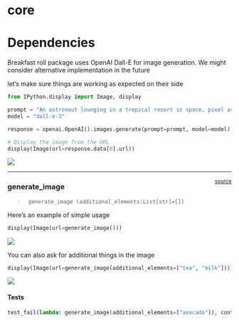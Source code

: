 # core


<!-- WARNING: THIS FILE WAS AUTOGENERATED! DO NOT EDIT! -->

# Dependencies

Breakfast roll package uses OpenAI Dall-E for image generation. We might
consider alternative implementation in the future

let’s make sure things are working as expected on their side

``` python
from IPython.display import Image, display
```

``` python
prompt = "An astronaut lounging in a tropical resort in space, pixel art"
model = "dall-e-3"

response = openai.OpenAI().images.generate(prompt=prompt, model=model)

# Display the image from the URL
display(Image(url=response.data[0].url))
```

<img src="https://oaidalleapiprodscus.blob.core.windows.net/private/org-MDRietuW7Ve4qSppgXO9A0Lt/user-ZPYu6LLoPkxKaS3Jghqsh2HB/img-j4wgc5VCMze2Lu4uy8eBYyG7.png?st=2024-11-13T11%3A47%3A50Z&se=2024-11-13T13%3A47%3A50Z&sp=r&sv=2024-08-04&sr=b&rscd=inline&rsct=image/png&skoid=d505667d-d6c1-4a0a-bac7-5c84a87759f8&sktid=a48cca56-e6da-484e-a814-9c849652bcb3&skt=2024-11-12T19%3A51%3A41Z&ske=2024-11-13T19%3A51%3A41Z&sks=b&skv=2024-08-04&sig=XinCtgM42GYxvyPl80bhTPHeHl34AyF1lhTGrfXgxiQ%3D"/>

------------------------------------------------------------------------

<a href="https://github.com/callmephilip/br/blob/master/br/core.py#L15"
target="_blank" style="float:right; font-size:smaller">source</a>

### generate_image

>      generate_image (additional_elements:List[str]=[])

Here’s an example of simple usage

``` python
display(Image(url=generate_image()))
```

<img src="https://oaidalleapiprodscus.blob.core.windows.net/private/org-MDRietuW7Ve4qSppgXO9A0Lt/user-ZPYu6LLoPkxKaS3Jghqsh2HB/img-rspfyI0JBkudVGYp2BcmrpL3.png?st=2024-11-13T11%3A48%3A01Z&se=2024-11-13T13%3A48%3A01Z&sp=r&sv=2024-08-04&sr=b&rscd=inline&rsct=image/png&skoid=d505667d-d6c1-4a0a-bac7-5c84a87759f8&sktid=a48cca56-e6da-484e-a814-9c849652bcb3&skt=2024-11-12T19%3A52%3A36Z&ske=2024-11-13T19%3A52%3A36Z&sks=b&skv=2024-08-04&sig=3WjjOthK82Cns1Ecj8fep%2BONLP/Mhx%2BiqZI2QQsSnac%3D"/>

You can also ask for additional things in the image

``` python
display(Image(url=generate_image(additional_elements=["tea", "milk"])))
```

<img src="https://oaidalleapiprodscus.blob.core.windows.net/private/org-MDRietuW7Ve4qSppgXO9A0Lt/user-ZPYu6LLoPkxKaS3Jghqsh2HB/img-kKZ1wU3GzRCBUn5BbS5H18IQ.png?st=2024-11-13T11%3A48%3A15Z&se=2024-11-13T13%3A48%3A15Z&sp=r&sv=2024-08-04&sr=b&rscd=inline&rsct=image/png&skoid=d505667d-d6c1-4a0a-bac7-5c84a87759f8&sktid=a48cca56-e6da-484e-a814-9c849652bcb3&skt=2024-11-12T20%3A09%3A55Z&ske=2024-11-13T20%3A09%3A55Z&sks=b&skv=2024-08-04&sig=faEmDrRwxYBcbErH8HvFzvxSeVbptmjciGkFOXLQFco%3D"/>

#### Tests

``` python
test_fail(lambda: generate_image(additional_elements=["avocado"]), contains="not allowed")
```
